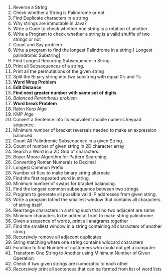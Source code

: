 1. Reverse a String
2. Check whether a String is Palindrome or not
3. Find Duplicate characters in a string
4. Why strings are immutable in Java?
5. Write a Code to check whether one string is a rotation of another
6. Write a Program to check whether a string is a valid shuffle of two strings or not
7. Count and Say problem
8. Write a program to find the longest Palindrome in a string.[ Longest palindromic Substring]
9. Find Longest Recurring Subsequence in String
10. Print all Subsequences of a string.
11. Print all the permutations of the given string
12. Split the Binary string into two substring with equal 0’s and 1’s
13. **Word Wrap Problem**
14. **Edit Distance**
15. **Find next greater number with same set of digits**
16. *Balanced Parenthesis problem*
17. **Word break Problem**
18. Rabin Karp Algo
19. KMP Algo
20. Convert a Sentence into its equivalent mobile numeric keypad sequence.
21. Minimum number of bracket reversals needed to make an expression balanced.
22. Count All Palindromic Subsequence in a given String.
23. Count of number of given string in 2D character array
24. Search a Word in a 2D Grid of characters.
25. Boyer Moore Algorithm for Pattern Searching.
26. Converting Roman Numerals to Decimal
27. Longest Common Prefix
28. Number of flips to make binary string alternate
29. Find the first repeated word in string.
30. Minimum number of swaps for bracket balancing.
31. Find the longest common subsequence between two strings.
32. Program to generate all possible valid IP addresses from given  string.
33. Write a program tofind the smallest window that contains all characters of string itself.
34. Rearrange characters in a string such that no two adjacent are same
35. Minimum characters to be added at front to make string palindrome
36. Given a sequence of words, print all anagrams together
37. Find the smallest window in a string containing all characters of another string
38. Recursively remove all adjacent duplicates
39. String matching where one string contains wildcard characters
40. Function to find Number of customers who could not get a computer
41. Transform One String to Another using Minimum Number of Given Operation
42. Check if two given strings are isomorphic to each other
43. Recursively print all sentences that can be formed from list of word lists